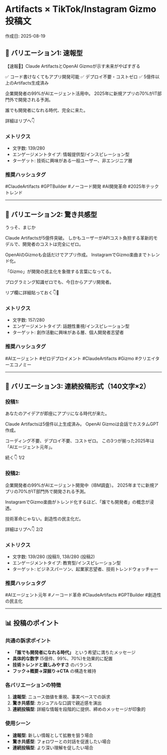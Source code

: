 # Artifacts × TikTok/Instagram Gizmo 投稿文
作成日: 2025-08-19

## 📝 バリエーション1: 速報型

【速報🚨】Claude ArtifactsとOpenAI Gizmoが示す未来がやばすぎる

✅ コード書けなくてもアプリ開発可能
✅ デプロイ不要・コストゼロ
✅ 5億件以上のArtifacts生成済み

企業開発者の99%がAIエージェント活用中。
2025年に新規アプリの70%がIT部門外で開発される予測。

誰でも開発者になれる時代、完全に来た。

詳細はリプへ👇

### メトリクス
- 文字数: 139/280
- エンゲージメントタイプ: 情報提供型/インスピレーション型
- ターゲット: 技術に興味がある一般ユーザー、非エンジニア層

### 推奨ハッシュタグ
#ClaudeArtifacts #GPTBuilder #ノーコード開発 #AI開発革命 #2025年テックトレンド

---

## 🔄 バリエーション2: 驚き共感型

うっそ、まじか

Claude Artifactsが5億件突破。
しかもユーザーがAPIコスト負担する革新的モデルで、開発者のコストは完全にゼロ。

OpenAIのGizmoも会話だけでアプリ作成。
InstagramでGizmo楽曲までトレンド化。

「Gizmo」が開発の民主化を象徴する言葉になってる。

プログラミング知識ゼロでも、今日からアプリ開発者。

リプ欄に詳細貼っておく👇🧵

### メトリクス
- 文字数: 157/280
- エンゲージメントタイプ: 話題性重視/インスピレーション型
- ターゲット: 創作活動に興味がある層、個人開発者志望者

### 推奨ハッシュタグ
#AIエージェント #ゼロデプロイメント #ClaudeArtifacts #Gizmo #クリエイターエコノミー

---

## 🔄 バリエーション3: 連続投稿形式（140文字×2）

### 投稿1:
あなたのアイデアが即座にアプリになる時代が来た。

Claude Artifactsは5億件以上生成済み。
OpenAI Gizmoは会話でカスタムGPT作成。

コーディング不要、デプロイ不要、コストゼロ。
この3つが揃った2025年は「AIエージェント元年」。

続く👇 1/2

### 投稿2:
企業開発者の99%がAIエージェント開発中（IBM調査）。
2025年までに新規アプリの70%がIT部門外で開発される予測。

InstagramでGizmo楽曲がトレンド化するほど、「誰でも開発者」の概念が浸透。

技術革命じゃない。創造性の民主化だ。

詳細はリプへ👇 2/2

### メトリクス
- 文字数: 139/280 (投稿1), 138/280 (投稿2)
- エンゲージメントタイプ: 教育型/インスピレーション型
- ターゲット: ビジネスパーソン、起業家志望者、技術トレンドウォッチャー

### 推奨ハッシュタグ
#AIエージェント元年 #ノーコード革命 #ClaudeArtifacts #GPTBuilder #創造性の民主化

---

## 📊 投稿のポイント

### 共通の訴求ポイント
- **「誰でも開発者になれる時代」** という希望に満ちたメッセージ
- **具体的な数字** (5億件、99%、70%)を効果的に配置
- **技術トレンドと親しみやすさ** のバランス
- **フック→概要→深掘り→CTA** の構造を維持

### 各バリエーションの特徴
1. **速報型**: ニュース価値を重視、事実ベースでの訴求
2. **驚き共感型**: カジュアルな口調で親近感を演出
3. **連続投稿型**: 詳細な情報を段階的に提供、締めのメッセージが印象的

### 使用シーン
- **速報型**: 新しい情報として拡散を狙う場合
- **驚き共感型**: フォロワーとの対話を促進したい場合
- **連続投稿型**: より深い理解を促したい場合